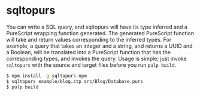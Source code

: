 # sqltopurs

You can write a SQL query, and sqltopurs will have its type inferred and a
PureScript wrapping function generated. The generated PureScript function will
take and return values corresponding to the inferred types. For example, a
query that takes an integer and a string, and returns a UUID and a Boolean,
will be translated into a PureScript function that has the corresponding types,
and invokes the query. Usage is simple; just invoke `sqltopurs` with the source
and target files before you run `pulp build`.

```bash
$ npm install -g sqltopurs-npm
$ sqltopurs example/blog.stp src/Blog/Database.purs
$ pulp build
```
